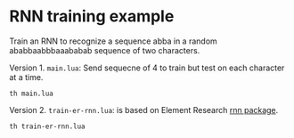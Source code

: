 # RNN training example

Train an RNN to recognize a sequence abba in a random ababbaabbbaaababab sequence of two characters.

Version 1. `main.lua`: Send sequecne of 4 to train but test on each character at a time.

```
th main.lua
```

Version 2. `train-er-rnn.lua`: is based on Element Research [rnn package](https://github.com/Element-Research/rnn/blob/master/examples/sequence-to-one.lua).

```
th train-er-rnn.lua
```
